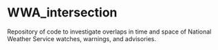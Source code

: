 # WWA_intersection
Repository of code to investigate overlaps in time and space of National Weather Service watches, warnings, and advisories.
